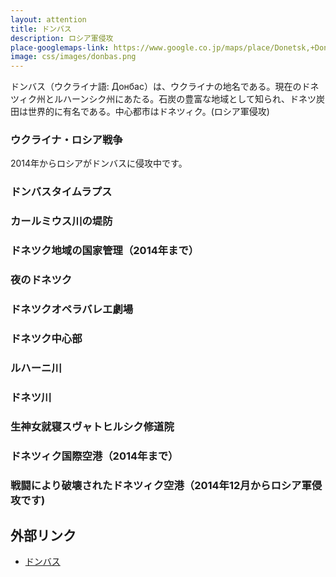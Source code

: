 ```yaml
---
layout: attention
title: ドンバス
description: ロシア軍侵攻
place-googlemaps-link: https://www.google.co.jp/maps/place/Donetsk,+Donetsk+Oblast,+Ukraine/
image: css/images/donbas.png
---
```

ドンバス（ウクライナ語: Донбас）は、ウクライナの地名である。現在のドネツィク州とルハーンシク州にあたる。石炭の豊富な地域として知られ、ドネツ炭田は世界的に有名である。中心都市はドネツィク。(ロシア軍侵攻)

### ウクライナ・ロシア戦争
2014年からロシアがドンバスに侵攻中です。

<div class="lazyload">
<!--
<img src="http://mediarnbo.org/wp-content/uploads/2015/10/12-10_eng.jpg"/>
-->
</div>

### ドンバスタイムラプス
<div class="lazyload">
<!--
<div class="video-container"><iframe src="http://www.youtube.com/embed/sot6-bGenhQ?html5=1" frameborder="0"></iframe></div>
-->
</div>

### カールミウス川の堤防
<div class="lazyload">
<!--
<a title="By Андрей Патриков (Self-photographed) [Public domain], via Wikimedia Commons" href="https://commons.wikimedia.org/wiki/File%3ANabDonetsk.jpg"><img width="512" alt="NabDonetsk" src="https://upload.wikimedia.org/wikipedia/commons/2/2a/NabDonetsk.jpg"/></a>
-->
</div>

### ドネツク地域の国家管理（2014年まで）
<div class="lazyload">
<!--
<a title="By Brücke-Osteuropa (Own work) [Public domain], via Wikimedia Commons" href="https://commons.wikimedia.org/wiki/File%3ADonezk_02.JPG"><img width="2048" alt="Donezk 02" src="https://upload.wikimedia.org/wikipedia/commons/thumb/2/2a/Donezk_02.JPG/2048px-Donezk_02.JPG"/></a>
-->
</div>

### 夜のドネツク
<div class="lazyload">
<!--
<a title="By Русский: Юрий Нейло English: Yuriy Neylo AKA Samurai (OTRS:2011122110009499) [Public domain], via Wikimedia Commons" href="https://commons.wikimedia.org/wiki/File%3APedestrianstreet.jpg"><img width="2048" alt="Pedestrianstreet" src="https://upload.wikimedia.org/wikipedia/commons/thumb/f/f1/Pedestrianstreet.jpg/2048px-Pedestrianstreet.jpg"/></a>
-->
</div>

### ドネツクオペラバレエ劇場
<div class="lazyload">
<!--
<a title="By Podvalov (Own work) [GPL (http://www.gnu.org/licenses/gpl.html)], via Wikimedia Commons" href="https://commons.wikimedia.org/wiki/File%3ADonezk_Zentrum_Oper.JPG"><img width="2048" alt="Donezk Zentrum Oper" src="https://upload.wikimedia.org/wikipedia/commons/thumb/f/f0/Donezk_Zentrum_Oper.JPG/2048px-Donezk_Zentrum_Oper.JPG"/></a>
-->
</div>

### ドネツク中心部
<div class="lazyload">
<!--
<a title="Andrew Butko [GFDL 1.3 (www.gnu.org/licenses/fdl-1.3.html) or CC BY-SA 3.0 (http://creativecommons.org/licenses/by-sa/3.0)], via Wikimedia Commons" href="https://commons.wikimedia.org/wiki/File%3A%D0%A2%D0%B5%D0%B0%D1%82%D1%80%D0%B0%D0%BB%D1%8C%D0%BD%D0%B0%D1%8F_%D0%BF%D0%BB%D0%BE%D1%89%D0%B0%D0%B4%D1%8C_017.JPG"><img width="2048" alt="Театральная площадь 017" src="https://upload.wikimedia.org/wikipedia/commons/thumb/c/c7/%D0%A2%D0%B5%D0%B0%D1%82%D1%80%D0%B0%D0%BB%D1%8C%D0%BD%D0%B0%D1%8F_%D0%BF%D0%BB%D0%BE%D1%89%D0%B0%D0%B4%D1%8C_017.JPG/2048px-%D0%A2%D0%B5%D0%B0%D1%82%D1%80%D0%B0%D0%BB%D1%8C%D0%BD%D0%B0%D1%8F_%D0%BF%D0%BB%D0%BE%D1%89%D0%B0%D0%B4%D1%8C_017.JPG"/></a>
-->
</div>

### ルハーニ川
<div class="lazyload">
<!--
<p><a href="https://commons.wikimedia.org/wiki/File:20070609_001.jpg#/media/File:20070609_001.jpg"><img src="https://upload.wikimedia.org/wikipedia/commons/thumb/b/b9/20070609_001.jpg/1200px-20070609_001.jpg" alt="20070609 001.jpg"></a></p>
-->
</div>

### ドネツ川
<div class="lazyload">
<!--
<p><a href="https://commons.wikimedia.org/wiki/File:Sviatohirsk_Seversky_Donets_River_IMG_0347_1725.jpg#/media/File:Sviatohirsk_Seversky_Donets_River_IMG_0347_1725.jpg"><img src="https://upload.wikimedia.org/wikipedia/commons/thumb/7/7f/Sviatohirsk_Seversky_Donets_River_IMG_0347_1725.jpg/1200px-Sviatohirsk_Seversky_Donets_River_IMG_0347_1725.jpg" alt="Sviatohirsk Seversky Donets River IMG 0347 1725.jpg"></a></p>
-->
</div>

### 生神女就寝スヴャトヒルシク修道院
<div class="lazyload">
<!--
<p><a href="https://commons.wikimedia.org/wiki/File:Svjatogorsk,_Lavra_3.jpg#/media/File:Svjatogorsk,_Lavra_3.jpg"><img src="https://upload.wikimedia.org/wikipedia/commons/thumb/3/3a/Svjatogorsk%2C_Lavra_3.jpg/1200px-Svjatogorsk%2C_Lavra_3.jpg" alt="Svjatogorsk, Lavra 3.jpg"></a></p>
-->
</div>

### ドネツィク国際空港（2014年まで）
<div class="lazyload">
<!--
<a title="By Michael1238 (Own work) [CC BY-SA 3.0 (http://creativecommons.org/licenses/by-sa/3.0)], via Wikimedia Commons" href="https://commons.wikimedia.org/wiki/File%3AIMAG2080.jpg"><img width="2048" alt="IMAG2080" src="https://upload.wikimedia.org/wikipedia/commons/thumb/f/fb/IMAG2080.jpg/2048px-IMAG2080.jpg"/></a>
-->
</div>

### 戦闘により破壊されたドネツィク空港（2014年12月からロシア軍侵攻です)
<div class="lazyload">
<!--
<p><a href="https://commons.wikimedia.org/wiki/File:Ruins_of_Donetsk_International_airport_(16).jpg#/media/File:Ruins_of_Donetsk_International_airport_(16).jpg"><img src="https://upload.wikimedia.org/wikipedia/commons/c/ce/Ruins_of_Donetsk_International_airport_%2816%29.jpg" alt="Ruins of Donetsk International airport (16).jpg"></a></p>
-->
</div>

## 外部リンク
* <a href="http://ja.wikipedia.org/wiki/%E3%83%89%E3%83%B3%E3%83%90%E3%82%B9">ドンバス</a>
